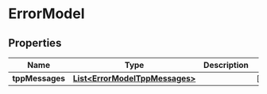 
# ErrorModel

## Properties
Name | Type | Description | Notes
------------ | ------------- | ------------- | -------------
**tppMessages** | [**List&lt;ErrorModelTppMessages&gt;**](ErrorModelTppMessages.md) |  |  [optional]



